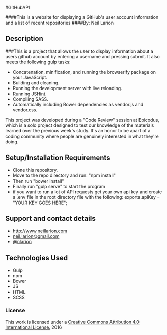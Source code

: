 #GitHubAPI

####This is a website for displaying a GitHub's user account information and a list of recent repositories
####By: Neil Larion

## Description

###This is a project that allows the user to display information about a users github account by entering a username and pressing submit. It also meets the following gulp tasks:
* Concatenation, minification, and running the browserify package on your JavaScript.
* Building and cleaning.
* Running the development server with live reloading.
* Running JSHint.
* Compiling SASS.
* Automatically including Bower dependencies as vendor.js and vendor.css.

This project was developed during a "Code Review" session at Epicodus, which is a solo project designed to test our knowledge of the materials learned over the previous week's study. It's an honor to be apart of a coding community where people are genuinely interested in what they're doing.

## Setup/Installation Requirements
- Clone this repository.
- Move to the repo directory and run: "npm install"
- Then run "bower install"
- Finally run "gulp serve" to start the program
- if you want to run a lot of API requests get your own api key and create a .env file in the root directory file with the following: exports.apiKey = "YOUR KEY GOES HERE";

## Support and contact details
* http://www.neillarion.com
* neil.larion@gmail.com
* [@nlarion](https://twitter.com/nlarion)

## Technologies Used
* Gulp
* npm
* Bower
* JS
* HTML
* SCSS

### License

This work is licensed under a [Creative Commons Attribution 4.0 International License.](http://creativecommons.org/licenses/by/4.0/) 2016
